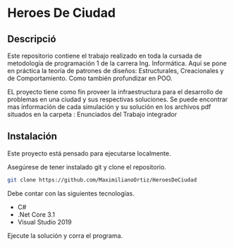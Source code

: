 # Heroes De Ciudad

##  Descripció  

Este repositorio contiene el trabajo realizado en toda la cursada de metodología de programación 1  de la carrera Ing. Informática.
Aquí se pone en práctica la teoría de  patrones de diseños: Estructurales, Creacionales y de Comportamiento. Como también profundizar en POO.

EL proyecto tiene como  fin  proveer la infraestructura  para el desarrollo  de problemas en una ciudad y sus respectivas soluciones.
Se puede encontrar mas información de cada simulación y su solución en  los archivos pdf situados en la carpeta : Enunciados del Trabajo integrador

## Instalación

Este proyecto está pensado para ejecutarse localmente. 

Asegúrese de tener instalado git y  clone el repositorio.
```bash
git clone https://github.com/MaximilianoOrtiz/HeroesDeCiudad
```
Debe contar con las siguientes tecnologías.
* C#
* .Net Core 3.1
* Visual Studio 2019

Ejecute la solución y corra el programa.
